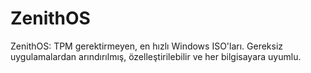 # ZenithOS
ZenithOS: TPM gerektirmeyen, en hızlı Windows ISO'ları. Gereksiz uygulamalardan arındırılmış, özelleştirilebilir ve her bilgisayara uyumlu.
